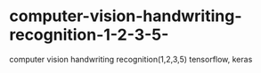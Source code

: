 # computer-vision-handwriting-recognition-1-2-3-5-
computer vision handwriting recognition(1,2,3,5) tensorflow, keras
